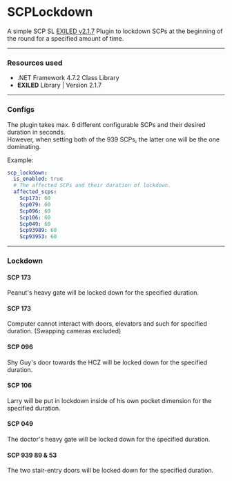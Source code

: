 # SCPLockdown

A simple SCP SL [EXILED v2.1.7](https://github.com/galaxy119/EXILED/releases/tag/2.1.7) Plugin to lockdown SCPs at the beginning of the round for a specified amount of time.<br>

---
### Resources used

- .NET Framework 4.7.2 Class Library
- **EXILED** Library | Version 2.1.7

---
### Configs

The plugin takes max. 6 different configurable SCPs and their desired duration in seconds.  
However, when setting both of the 939 SCPs, the latter one will be the one dominating.  

Example:  

```yaml
scp_lockdown:
  is_enabled: true
  # The affected SCPs and their duration of lockdown.
  affected_scps:
    Scp173: 60
    Scp079: 60
    Scp096: 60
    Scp106: 60
    Scp049: 60
    Scp93989: 60
    Scp93953: 60
```

---
### Lockdown

#### SCP 173
Peanut's heavy gate will be locked down for the specified duration.  

#### SCP 173
Computer cannot interact with doors, elevators and such for specified duration.
(Swapping cameras excluded)

#### SCP 096
Shy Guy's door towards the HCZ will be locked down for the specified duration.  

#### SCP 106
Larry will be put in lockdown inside of his own pocket dimension for the specified duration.  

#### SCP 049
The doctor's heavy gate will be locked down for the specified duration.  

#### SCP 939 89 & 53
The two stair-entry doors will be locked down for the specified duration.  
